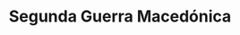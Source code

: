 ﻿---
title: "Segunda Guerra Macedónica"
permalink: periodes_53.html
layout: periode
dataInici: -200
dataFi: -197
sidebar: periodes
pares:
  - id: 51
    title: "Guerras Macedónicas"
    dataInici: "(-214)"
    dataFi: "(-148)"

fills:
  - id: 548
    title: "Batalla de Quíos"
    dataInici: "(-201)"

  - id: 182
    title: "Batalla de Cinoscéfalas"
    dataInici: "(-197)"

jocsPrincipals:
jocsEscenaris:
jocsEpoca:
jocsEpocaEscenaris:
---
